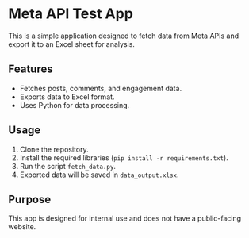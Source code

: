 # Meta API Test App
This is a simple application designed to fetch data from Meta APIs and export it to an Excel sheet for analysis.

## Features
- Fetches posts, comments, and engagement data.
- Exports data to Excel format.
- Uses Python for data processing.

## Usage
1. Clone the repository.
2. Install the required libraries (`pip install -r requirements.txt`).
3. Run the script `fetch_data.py`.
4. Exported data will be saved in `data_output.xlsx`.

## Purpose
This app is designed for internal use and does not have a public-facing website.

<!-- Add an extra line here for triggering deployment -->
